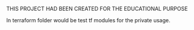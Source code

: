 THIS PROJECT HAD BEEN CREATED FOR THE EDUCATIONAL PURPOSE

In terraform folder would be test tf modules for the private usage.